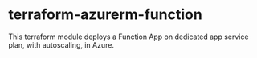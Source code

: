 # terraform-azurerm-function
This terraform module deploys a Function App on dedicated app service plan, with autoscaling, in Azure.
